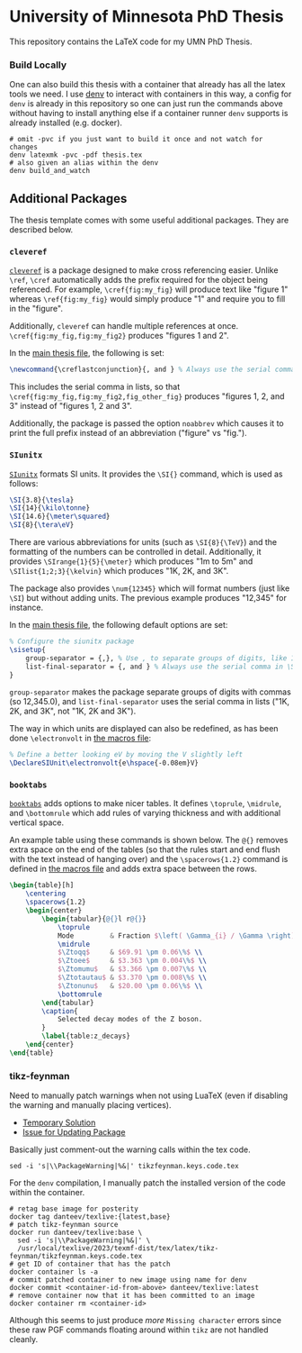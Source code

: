 # University of Minnesota PhD Thesis

This repository contains the LaTeX code for my UMN PhD Thesis.

### Build Locally

One can also build this thesis with a container that already has all the latex
tools we need. I use [denv](tomeichlersmith.github.io/denv) to interact with
containers in this way, a config for `denv` is already in this repository so
one can just run the commands above without having to install anything else
if a container runner `denv` supports is already installed (e.g. docker).
```
# omit -pvc if you just want to build it once and not watch for changes
denv latexmk -pvc -pdf thesis.tex
# also given an alias within the denv
denv build_and_watch
```

## Additional Packages

The thesis template comes with some useful additional packages. They are
described below.

### `cleveref`

[`cleveref`](https://www.ctan.org/pkg/cleveref?lang=en) is a package designed
to make cross referencing easier. Unlike `\ref`, `\cref` automatically adds
the prefix required for the object being referenced. For example,
`\cref{fig:my_fig}` will produce text like "figure 1" whereas
`\ref{fig:my_fig}` would simply produce "1" and require you to fill in the
"figure".

Additionally, `cleveref` can handle multiple references at once.
`\cref{fig:my_fig,fig:my_fig2}` produces "figures 1 and 2".

In the [main thesis file](thesis_masters.tex), the following is set:

```latex
\newcommand{\creflastconjunction}{, and } % Always use the serial comma
```

This includes the serial comma in lists, so that
`\cref{fig:my_fig,fig:my_fig2,fig_other_fig}` produces "figures 1, 2, and 3"
instead of "figures 1, 2 and 3".

Additionally, the package is passed the option `noabbrev` which causes it to
print the full prefix instead of an abbreviation ("figure" vs "fig.").

### `SIunitx`

[`SIunitx`](https://www.ctan.org/pkg/siunitx?lang=en) formats SI units. It
provides the `\SI{}` command, which is used as follows:

```latex
\SI{3.8}{\tesla}
\SI{14}{\kilo\tonne}
\SI{14.6}{\meter\squared}
\SI{8}{\tera\eV}
```

There are various abbreviations for units (such as `\SI{8}{\TeV}`) and the
formatting of the numbers can be controlled in detail. Additionally, it
provides `\SIrange{1}{5}{\meter}` which produces "1m to 5m" and
`\SIlist{1;2;3}{\kelvin}` which produces "1K, 2K, and 3K".

The package also provides `\num{12345}` which will format numbers (just like
`\SI`) but without adding units. The previous example produces "12,345" for
instance.

In the [main thesis file](thesis_masters.tex), the following default options
are set:

```latex
% Configure the siunitx package
\sisetup{
    group-separator = {,}, % Use , to separate groups of digits, like 12,345
    list-final-separator = {, and } % Always use the serial comma in \SIlist
}
```

`group-separator` makes the package separate groups of digits with commas (so
12,345.0), and `list-final-separator` uses the serial comma in lists ("1K, 2K,
and 3K", not "1K, 2K and 3K").

The way in which units are displayed can also be redefined, as has been done
`\electronvolt` in [the macros file](my_definitions.tex):

```latex
% Define a better looking eV by moving the V slightly left
\DeclareSIUnit\electronvolt{e\hspace{-0.08em}V}
```

### `booktabs`

[`booktabs`](https://www.ctan.org/pkg/booktabs?lang=en) adds options to make
nicer tables. It defines `\toprule`, `\midrule`, and `\bottomrule` which add
rules of varying thickness and with additional vertical space.

An example table using these commands is shown below. The `@{}` removes extra
space on the end of the tables (so that the rules start and end flush with the
text instead of hanging over) and the `\spacerows{1.2}` command is defined in
[the macros file](my_definitions.tex) and adds extra space between the rows.

```latex
\begin{table}[h]
    \centering
    \spacerows{1.2}
    \begin{center}
        \begin{tabular}{@{}l r@{}}
            \toprule
            Mode         & Fraction $\left( \Gamma_{i} / \Gamma \right)$ \\
            \midrule
            $\Ztoqq$     & $69.91 \pm 0.06\%$ \\
            $\Ztoee$     & $3.363 \pm 0.004\%$ \\
            $\Ztomumu$   & $3.366 \pm 0.007\%$ \\
            $\Ztotautau$ & $3.370 \pm 0.008\%$ \\
            $\Ztonunu$   & $20.00 \pm 0.06\%$ \\
            \bottomrule
        \end{tabular}
        \caption{
            Selected decay modes of the Z boson.
        }
        \label{table:z_decays}
    \end{center}
\end{table}
```

### tikz-feynman
Need to manually patch warnings when not using LuaTeX (even if disabling the warning
and manually placing vertices).
- [Temporary Solution](https://github.com/JP-Ellis/tikz-feynman/issues/49)
- [Issue for Updating Package](https://github.com/JP-Ellis/tikz-feynman/issues/72)

Basically just comment-out the warning calls within the tex code.
```
sed -i 's|\\PackageWarning|%&|' tikzfeynman.keys.code.tex
```
For the `denv` compilation, I manually patch the installed version of the code within the container.
```
# retag base image for posterity
docker tag danteev/texlive:{latest,base}
# patch tikz-feynman source
docker run danteev/texlive:base \
  sed -i 's|\\PackageWarning|%&|' \
  /usr/local/texlive/2023/texmf-dist/tex/latex/tikz-feynman/tikzfeynman.keys.code.tex
# get ID of container that has the patch
docker container ls -a
# commit patched container to new image using name for denv
docker commit <container-id-from-above> danteev/texlive:latest
# remove container now that it has been committed to an image
docker container rm <container-id>
```
Although this seems to just produce _more_ `Missing character` errors since these
raw PGF commands floating around within `tikz` are not handled cleanly.
